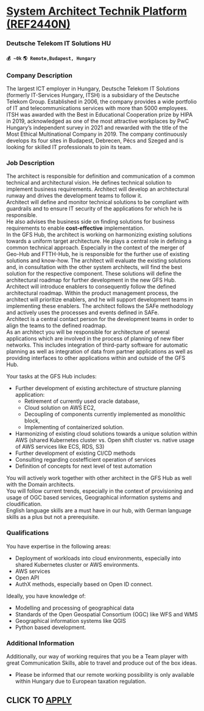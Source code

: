 # [System Architect Technik Platform (REF2440N)](https://www.remotewlb.com/apply/system-architect-technik-platform-ref2440n-47367)  
### Deutsche Telekom IT Solutions HU  
#### `💰 ~0k` `🌎 Remote,Budapest, Hungary`  

### Company Description

The largest ICT employer in Hungary, Deutsche Telekom IT Solutions (formerly IT-Services Hungary, ITSH) is a subsidiary of the Deutsche Telekom Group. Established in 2006, the company provides a wide portfolio of IT and telecommunications services with more than 5000 employees. ITSH was awarded with the Best in Educational Cooperation prize by HIPA in 2019, acknowledged as one of the most attractive workplaces by PwC Hungary’s independent survey in 2021 and rewarded with the title of the Most Ethical Multinational Company in 2019. The company continuously develops its four sites in Budapest, Debrecen, Pécs and Szeged and is looking for skilled IT professionals to join its team.

### Job Description

The architect is responsible for definition and communication of a common technical and architectural vision. He defines technical solution to implement business requirements. Architect will develop an architectural runway and drives the development teams to follow it.  
Architect will define and monitor technical solutions to be compliant with guardrails and to ensure IT security of the applications for which he is responsible.  
He also advises the business side on finding solutions for business requirements to enable **cost-effective** implementation.  
In the GFS Hub, the architect is working on harmonizing existing solutions towards a uniform target architecture. He plays a central role in defining a common technical approach. Especially in the context of the merger of Geo-Hub and FTTH-Hub, he is responsible for the further use of existing solutions and know-how. The architect will evaluate the existing solutions and, in consultation with the other system architects, will find the best solution for the respective component. These solutions will define the architectural roadmap for further development in the new GFS Hub.  
Architect will introduce enablers to consequently follow the defined architectural roadmap. Within the product management process, the architect will prioritize enablers, and he will support development teams in implementing these enablers. The architect follows the SAFe methodology and actively uses the processes and events defined in SAFe.  
Architect is a central contact person for the development teams in order to align the teams to the defined roadmap.  
As an architect you will be responsible for architecture of several applications which are involved in the process of planning of new fiber networks. This includes integration of third-party software for automatic planning as well as integration of data from partner applications as well as providing interfaces to other applications within and outside of the GFS Hub.

Your tasks at the GFS Hub includes:

  * Further development of existing architecture of structure planning application:
    * Retirement of currently used oracle database,
    * Cloud solution on AWS EC2,
    * Decoupling of components currently implemented as monolithic block,
    * Implementing of containerized solution.
  * Harmonizing of existing cloud solutions towards a unique solution within AWS (shared Kubernetes cluster vs. Open shift cluster vs. native usage of AWS services like ECS, RDS, S3)
  * Further development of existing CI/CD methods
  * Consulting regarding costefficient operation of services
  * Definition of concepts for next level of test automation

You will actively work together with other architect in the GFS Hub as well with the Domain architects.  
You will follow current trends, especially in the context of provisioning and usage of OGC based services, Geographical information systems and cloudification.  
English language skills are a must have in our hub, with German language skills as a plus but not a prerequisite.

### Qualifications

You have expertise in the following areas:

  * Deployment of workloads into cloud environments, especially into shared Kubernetes cluster or AWS environments.
  * AWS services
  * Open API
  * AuthX methods, especially based on Open ID connect.

Ideally, you have knowledge of:

  * Modelling and processing of geographical data
  * Standards of the Open Geospatial Consortium (OGC) like WFS and WMS
  * Geographical information systems like QGIS
  * Python based development.

### Additional Information

Additionally, our way of working requires that you be a Team player with great Communication Skills, able to travel and produce out of the box ideas.

* Please be informed that our remote working possibility is only available within Hungary due to European taxation regulation.

  
## CLICK TO [APPLY](https://www.remotewlb.com/apply/system-architect-technik-platform-ref2440n-47367)

